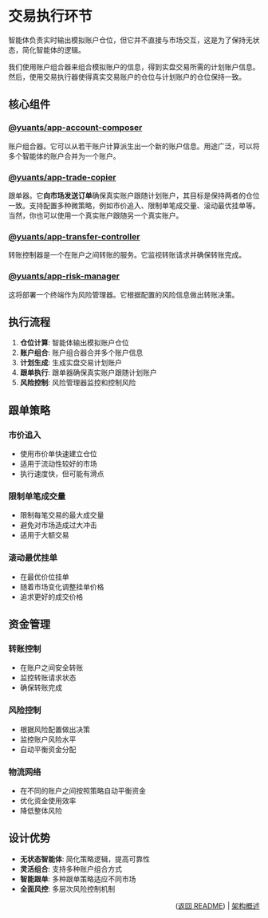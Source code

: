 # 交易执行环节

智能体负责实时输出模拟账户仓位，但它并不直接与市场交互，这是为了保持无状态，简化智能体的逻辑。

我们使用账户组合器来组合模拟账户的信息，得到实盘交易所需的计划账户信息。然后，使用交易执行器使得真实交易账户的仓位与计划账户的仓位保持一致。

## 核心组件

### [@yuants/app-account-composer](./packages/@yuants-app-account-composer.md)

账户组合器。它可以从若干账户计算派生出一个新的账户信息。用途广泛，可以将多个智能体的账户合并为一个账户。

### [@yuants/app-trade-copier](./packages/@yuants-app-trade-copier.md)

跟单器。它**向市场发送订单**确保真实账户跟随计划账户，其目标是保持两者的仓位一致。支持配置多种微策略，例如市价追入、限制单笔成交量、滚动最优挂单等。当然，你也可以使用一个真实账户跟随另一个真实账户。

### [@yuants/app-transfer-controller](./packages/@yuants-app-transfer-controller.md)

转账控制器是一个在账户之间转账的服务。它监视转账请求并确保转账完成。

### [@yuants/app-risk-manager](./packages/@yuants-app-risk-manager.md)

这将部署一个终端作为风险管理器。它根据配置的风险信息做出转账决策。

## 执行流程

1. **仓位计算**: 智能体输出模拟账户仓位
2. **账户组合**: 账户组合器合并多个账户信息
3. **计划生成**: 生成实盘交易计划账户
4. **跟单执行**: 跟单器确保真实账户跟随计划账户
5. **风险控制**: 风险管理器监控和控制风险

## 跟单策略

### 市价追入

- 使用市价单快速建立仓位
- 适用于流动性较好的市场
- 执行速度快，但可能有滑点

### 限制单笔成交量

- 限制每笔交易的最大成交量
- 避免对市场造成过大冲击
- 适用于大额交易

### 滚动最优挂单

- 在最优价位挂单
- 随着市场变化调整挂单价格
- 追求更好的成交价格

## 资金管理

### 转账控制

- 在账户之间安全转账
- 监控转账请求状态
- 确保转账完成

### 风险控制

- 根据风险配置做出决策
- 监控账户风险水平
- 自动平衡资金分配

### 物流网络

- 在不同的账户之间按照策略自动平衡资金
- 优化资金使用效率
- 降低整体风险

## 设计优势

- **无状态智能体**: 简化策略逻辑，提高可靠性
- **灵活组合**: 支持多种账户组合方式
- **智能跟单**: 多种跟单策略适应不同市场
- **全面风控**: 多层次风险控制机制

<p align="right">(<a href="../../README.md">返回 README</a>) | <a href="architecture-overview.md">架构概述</a></p>
